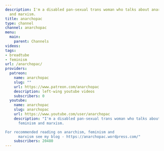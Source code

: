 ```yaml
---
description: I'm a disabled pan-sexual trans woman who talks about anarchism, feminism
  and marxism.
title: anarchopac
type: channel
channel: anarchopac
menu:
  main:
    parent: Channels
videos:
tags:
- breadtube
- feminism
url: /anarchopac/
providers:
  patreon:
    name: anarchopac
    slug: ""
    url: https://www.patreon.com/anarchopac
    description: left-wing youtube videos
    subscribers: 0
  youtube:
    name: anarchopac
    slug: anarchopac
    url: https://www.youtube.com/user/anarchopac
    description: "I'm a disabled pan-sexual trans woman who talks about anarchism,
      feminism and marxism.

For recommended reading on anarchism, feminism and
      marxism see my blog - https://anarchopac.wordpress.com/"
    subscribers: 20480
---
```

